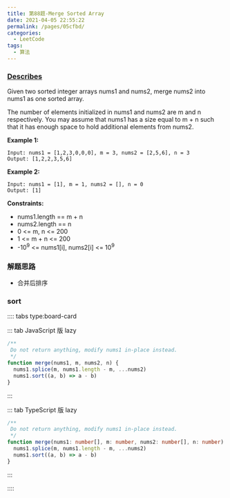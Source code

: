 ```yaml
---
title: 第88题-Merge Sorted Array
date: 2021-04-05 22:55:22
permalink: /pages/05cfbd/
categories:
  - LeetCode
tags:
  - 算法
---
```


### [Describes](https://leetcode-cn.com/problems/merge-sorted-array/)

Given two sorted integer arrays <span class="span-shadow">nums1</span> and <span class="span-shadow">nums2</span>, <span class="span-shadow">merge nums2</span> into <span class="span-shadow">nums1</span> as one sorted array.

The number of elements initialized in <span class="span-shadow">nums1</span> <span class="span-shadow">and nums2</span> are <span class="span-shadow">m</span> and <span class="span-shadow">n</span> respectively. You may assume that <span class="span-shadow">nums1</span> has a size equal to <span class="span-shadow">m + n</span> such that it has enough space to hold additional elements from <span class="span-shadow">nums2</span>.

<!-- more -->

**Example 1:**

```
Input: nums1 = [1,2,3,0,0,0], m = 3, nums2 = [2,5,6], n = 3
Output: [1,2,2,3,5,6]
```

**Example 2:**

```
Input: nums1 = [1], m = 1, nums2 = [], n = 0
Output: [1]
```

**Constraints:**

- <span class="span-shadow">nums1.length == m + n</span>
- <span class="span-shadow">nums2.length == n</span>
- <span class="span-shadow">0 <= m, n <= 200</span>
- <span class="span-shadow">1 <= m + n <= 200</span>
- <span class="span-shadow">-10<sup>9</sup> <= nums1[i], nums2[i] <= 10<sup>9</sup></span>

### 解题思路

- 合并后排序

### sort

:::: tabs type:board-card

::: tab JavaScript 版 lazy

```JavaScript
/**
 Do not return anything, modify nums1 in-place instead.
 */
function merge(nums1, m, nums2, n) {
  nums1.splice(m, nums1.length - m, ...nums2)
  nums1.sort((a, b) => a - b)
}
```

:::

::: tab TypeScript 版 lazy

```TypeScript
/**
 Do not return anything, modify nums1 in-place instead.
 */
function merge(nums1: number[], m: number, nums2: number[], n: number): void {
  nums1.splice(m, nums1.length - m, ...nums2)
  nums1.sort((a, b) => a - b)
}
```

:::

::::
